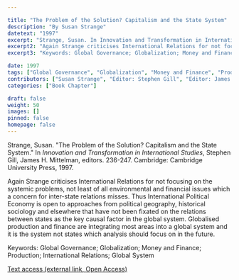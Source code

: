 ```yaml
---

title: "The Problem of the Solution? Capitalism and the State System"
description: "By Susan Strange"
datetext: "1997"
excerpt: "Strange, Susan. In Innovation and Transformation in International Studies. Stephen Gill, James H. Mitelman, editors. 236-247. Cambridge: Cambridge University Press, 1997."
excerpt2: "Again Strange criticises International Relations for not focusing on the systemic problems, not least of all environmental and financial issues which a concern for inter-state relations misses. Thus International Political Economy is open to approaches from political geography, historical sociology and elsewhere that have not been fixated on the relations between states as the key causal factor in the global system. Globalised production and finance are integrating most areas into a global system and it is the system not states which analysis should focus on in the future. "
excerpt3: "Keywords: Global Governance; Globalization; Money and Finance; Production; International Relations; Global System"

date: 1997
tags: ["Global Governance", "Globalization", "Money and Finance", "Production", "1990's"]
contributors: ["Susan Strange", "Editor: Stephen Gill", "Editor: James H. Mittelman"]
categories: ["Book Chapter"]

draft: false
weight: 50
images: []
pinned: false
homepage: false
---
```


Strange, Susan. "The Problem of the Solution? Capitalism and the State System." In *Innovation and Transformation in International Studies*, Stephen Gill, James H. Mittelman, editors. 236-247. Cambridge: Cambridge University Press, 1997.

Again Strange criticises International Relations for not focusing on the systemic problems, not least of all environmental and financial issues which a concern for inter-state relations misses. Thus International Political Economy is open to approaches from political geography, historical sociology and elsewhere that have not been fixated on the relations between states as the key causal factor in the global system. Globalised production and finance are integrating most areas into a global system and it is the system not states which analysis should focus on in the future. 

Keywords: Global Governance; Globalization; Money and Finance; Production; International Relations; Global System

[Text access (external link, Open Access)](https://www.worldcat.org/title/988811823)
